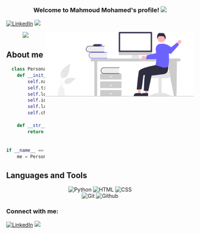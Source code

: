 <h3 align="center">
  Welcome to Mahmoud Mohamed's profile!
  <img src="https://media.giphy.com/media/hvRJCLFzcasrR4ia7z/giphy.gif" width="28">
</h3>


<!-- Social icons section -->
<p align="left">
 <a href="https://www.linkedin.com/in/mahmoud-mohamed-07b983234/"><img src="https://img.shields.io/badge/LinkedIn-%230177B5?style=flat&logo=linkedin&logoColor=white" alt="LinkedIn" title="LinkedIn"/></a>
  <a href="https://web.facebook.com/mahmoudtino22?_rdc=1&_rdr" alt="Facebook" title="Facebook" ><img src="https://img.shields.io/badge/Facebook-%231877F2.svg?style=falt&logo=facebook&logoColor=white"/></a>
  </p>
  
 <img align="right" width="400" alt="" src="https://github.com/Ahmedsaed/Ahmedsaed/blob/main/undraw_hello_re_3evm.svg" />


<p align="center">
  <a href="https://github.com/DenverCoder1/readme-typing-svg"><img   width="80px" src="https://readme-typing-svg.herokuapp.com?color=36BCF7FF&center=true&vCenter=true&lines=Back+End+Student;Always+Learning+new+things;Python+Developer;&center=true&width=500&height=50"></a>
</p>

## About me
```py
  class PersonalInfo:
    def __init__(self):
        self.name = 'Mahmoud Mohamed'
        self.title = 'Python Developer'
        self.location = 'Cairo, Egypt'
        self.ides = ['PyCharm', 'VS Code']
        self.languages = ['Python','django', 'HTML', 'CSS']
        self.challenge = 'Practicing to improve my Problem Solving skill'

    def __str__(self):
        return self.name


if __name__ == '__main__':
    me = PersonalInfo()
```
## Languages and Tools
<p align="center">
    <img src="https://bit.ly/3stK11q" alt="Python" width="55px" title="Python"> 
    <img src="https://bit.ly/3FIIJVn" alt="HTML" width="55px" title="HTML">
    <img src="https://bit.ly/3l3qkcu" alt="CSS" width="55px" title="CSS">
    <br/>
    <img src="https://bit.ly/3yvoEjR" alt="Git" width="55px" title="Git">
    <img src="https://bit.ly/3wvo4Ai" alt="Github" width="55px" title="Github">



</p>

### Connect with me:
<p align="left">
 <a href="https://www.linkedin.com/in/mahmoud-mohamed-07b983234/">
   <img src="https://cdn.jsdelivr.net/npm/simple-icons@v3/icons/linkedin.svg" alt="LinkedIn" width="35px" title="LinkedIn"/></a>
  <a href="https://web.facebook.com/mahmoudtino22?_rdc=1&_rdr" alt="Facebook"  title="Facebook" >
    <img  width="35px" src="https://cdn.jsdelivr.net/npm/simple-icons@v3/icons/facebook.svg"/></a>
  </p>
<br />
